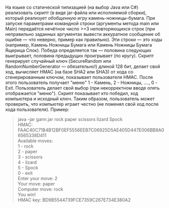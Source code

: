 На языке со статической типизацией (на выбор Java или C#) реализовать скрипт (в виде jar-файла или исполняемой сборки), который реализует *обобщенную* игру камень-ножницы-бумага.
При запуске параметрами командной строки (аргументы метода main или Main) передаётся нечётное число >=3 неповторяющихся строк (при неправильно заданных аргументах вывести аккуратное сообщение об ошибке — что неверно, пример как правильно). Эти строки — это ходы (например, Камень Ножницы Бумага или Камень Ножницы Бумага Ящерица Спок). Победа определяется так — половина следующих выигрывает, половина предыдущих проигрывает (по кругу).
Скрипт генерирует случайный ключ (SecureRandom или RandomNumberGenerator — обязательно!) длиной 128 бит, делает свой ход, вычисляет HMAC (на базе SHA2 или SHA3) от хода со сгенерированным ключом, показывает пользователя HMAC. После этого пользователь получает "меню" 1 - Камень, 2 - Ножницы, ...., 0 - Exit. Пользователь делает свой выбор (при некорректном вводе опять отображается "меню"). Скрипт показывает кто победил, ход компьютера и исходный ключ.
Таким образом, пользователь может проверить, что компьютер играет честно (не поменял свой ход после хода пользователя).
Пример:
>java -jar gamr.jar rock paper scissors lizard Spock</br>
HMAC: FAAC40C71B4B12BF0EF5556EEB7C06925D5AE405D447E006BB8A06565338D411</br>
Available moves:</br>
1 - rock</br>
2 - paper</br>
3 - scissors</br>
4 - lizard</br>
5 - Spock</br>
0 - exit</br>
Enter your move: 2</br>
Your move: paper</br>
Computer move: rock</br>
You win!</br>
HMAC key: BD9B5544739FCE7359C267E734E380A2</br>
